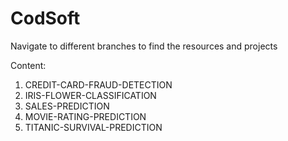 # CodSoft

Navigate to different branches to find the resources and projects


Content:

1. CREDIT-CARD-FRAUD-DETECTION
2. IRIS-FLOWER-CLASSIFICATION
3. SALES-PREDICTION
4. MOVIE-RATING-PREDICTION
5. TITANIC-SURVIVAL-PREDICTION
